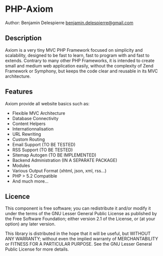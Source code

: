 PHP-Axiom
=========

Author: Benjamin Delespierre <benjamin.delespierre@gmail.com>

Description
-----------

Axiom is a very tiny MVC PHP Framework focused on simplicity and scalability,
designed to be fast to learn, fast to program with and fast to extends.
Contrary to many other PHP Frameworks, it is intended to create small and 
medium web application easily, without the complexity of Zend Framework or 
Symphony, but keeps the code clear and reusable in its MVC architecture.

Features
--------

Axiom provide all website basics such as:

* Flexible MVC Architecture
* Database Connectivity
* Content Helpers
* Internationnalisation
* URL Rewriting
* Custom Routing
* Email Support (TO BE TESTED)
* RSS Support (TO BE TESTED)
* Sitemap Autogen (TO BE IMPLEMENTED)
* Backend Administration (IN A SEPARATE PACKAGE)
* Modules
* Various Output Format (xhtml, json, xml, rss...)
* PHP > 5.2 Compatible
* And much more... 

Licence
-------

This component is free software; you can redistribute it and/or
modify it under the terms of the GNU Lesser General Public
License as published by the Free Software Foundation; either
version 2.1 of the License, or (at your option) any later version.

This library is distributed in the hope that it will be useful,
but WITHOUT ANY WARRANTY; without even the implied warranty of
MERCHANTABILITY or FITNESS FOR A PARTICULAR PURPOSE. See the GNU
Lesser General Public License for more details.